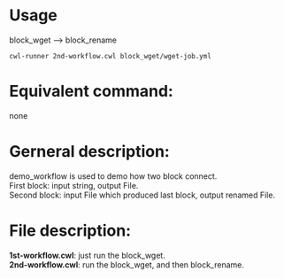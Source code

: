 # Usage
block_wget --> block_rename 
```
cwl-runner 2nd-workflow.cwl block_wget/wget-job.yml
```

# Equivalent command: 
none

# Gerneral description:
  demo_workflow is used to demo how two block connect.  
First block: input string, output File.  
Second block: input File which produced last block, output renamed File.  

# File description:
**1st-workflow.cwl**: just run the block_wget.  
**2nd-workflow.cwl**: run the block_wget, and then block_rename.  
 
